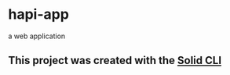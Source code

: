 # hapi-app
a web application

## This project was created with the [Solid CLI](https://solid-cli.netlify.app)
